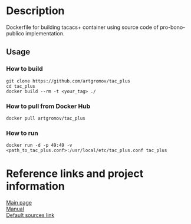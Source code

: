 # Description
Dockerfile for building tacacs+ container using source code of pro-bono-publico implementation.

## Usage
### How to build
```
git clone https://github.com/artgromov/tac_plus
cd tac_plus
docker build --rm -t <your_tag> ./
```
### How to pull from Docker Hub
```
docker pull artgromov/tac_plus
```
### How to run
```
docker run -d -p 49:49 -v <path_to_tac_plus.conf>:/usr/local/etc/tac_plus.conf tac_plus
```

# Reference links and project information

[Main page][1]  
[Manual][2]  
[Default sources link][3]  

[1]: http://www.pro-bono-publico.de/projects/
[2]: http://www.pro-bono-publico.de/projects/tac_plus.html
[3]: http://www.pro-bono-publico.de/projects/src/DEVEL.201706241310.tar.bz2
